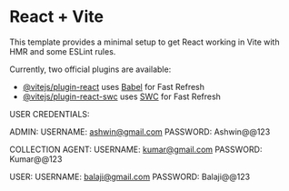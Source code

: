 # React + Vite

This template provides a minimal setup to get React working in Vite with HMR and some ESLint rules.

Currently, two official plugins are available:

- [@vitejs/plugin-react](https://github.com/vitejs/vite-plugin-react/blob/main/packages/plugin-react/README.md) uses [Babel](https://babeljs.io/) for Fast Refresh
- [@vitejs/plugin-react-swc](https://github.com/vitejs/vite-plugin-react-swc) uses [SWC](https://swc.rs/) for Fast Refresh

USER CREDENTIALS:

ADMIN: 
  USERNAME: ashwin@gmail.com
  PASSWORD: Ashwin@@123

COLLECTION AGENT: 
  USERNAME: kumar@gmail.com
  PASSWORD: Kumar@@123

USER: 
  USERNAME: balaji@gmail.com
  PASSWORD: Balaji@@123
  

